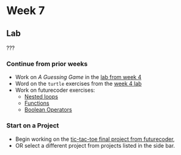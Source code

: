 # Week 7

## Lab

???

### Continue from prior weeks
- Work on *A Guessing Game* in the [lab from week 4](./week-4)
- Word on the `turtle` exercises from the [week 4 lab](./week-4)
- Work on futurecoder exercises:
    - [Nested loops](https://futurecoder.io/course/#IntroducingNestedLoops)
    - [Functions](https://futurecoder.io/course/#DefiningFunctions)
    - [Boolean Operators](https://futurecoder.io/course/#IntroducingOr)

### Start on a Project
- Begin working on the [tic-tac-toe final project from futurecoder](https://futurecoder.io/course/#IntroducingTicTacToe),
- OR select a different project from projects listed in the side bar.
